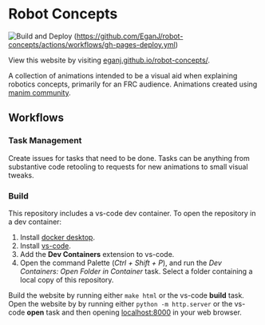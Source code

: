 # Robot Concepts
![Build and Deploy](https://github.com/EganJ/robot-concepts/actions/workflows/gh-pages-deploy.yml/badh.sv?branch=main)
(https://github.com/EganJ/robot-concepts/actions/workflows/gh-pages-deploy.yml)

View this website by visiting [eganj.github.io/robot-concepts/](https://eganj.github.io/robot-concepts/).

A collection of animations intended to be a visual aid when explaining robotics
concepts, primarily for an FRC audience. Animations created using 
[manim community](https://www.manim.community/).

## Workflows
### Task Management
Create issues for tasks that need to be done. Tasks can be anything from substantive
code retooling to requests for new animations to small visual tweaks. 

### Build
This repository includes a vs-code dev container. To open the repository in a dev container:
1. Install [docker desktop](https://www.docker.com/products/docker-desktop/).
2. Install [vs-code](https://code.visualstudio.com/download).
3. Add the **Dev Containers** extension to vs-code.
4. Open the command Palette (*Ctrl + Shift + P*), and run the *Dev Containers: Open Folder in Container* task. Select a folder containing a local copy of this repository.

Build the website by running either `make html` or the vs-code **build** task. 
Open the website by by running either `python -m http.server` or the vs-code **open** task and then opening [localhost:8000](localhost:8000/) in your web browser.